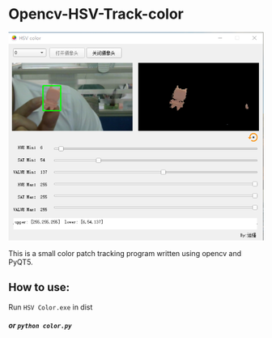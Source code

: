 # Opencv-HSV-Track-color
![](色块识别/Screenshot.png)

This is a small color patch tracking program written using opencv and PyQT5.

## How to use:
Run  `HSV Color.exe` in dist
##### or ``` python color.py ```

